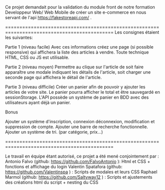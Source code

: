 Ce projet demandait pour la validation du module front de notre formation Developpeur Web/ Web Mobile de créer un site e-commerce en nous servant de l'api https://fakestoreapi.com/ .

============================================================================================
Les consignes étaient les suivantes:

Partie 1 (niveau facile)
Avec ces informations créez une page (si possible responsive) qui affichera la liste des articles à vendre. Toute technique HTML, CSS ou JS est utilisable.

Partie 2 (niveau moyen)
Permettre au clique sur l'article de soit faire apparaître une modale indiquant les détails de l'article, soit charger une seconde page qui affichera le détail de l'article.

Partie 3 (niveau difficile)
Créer un panier afin de pouvoir y ajouter les articles de votre site. Le panier pourra afficher le total et être sauvegardé en sessionStorage. L'API possède un système de panier en BDD avec des utilisateurs ayant déjà un panier.

Bonus

Ajouter un système d'inscription, connexion déconnexion, modification et suppression de compte.
Ajouter une barre de recherche fonctionnelle.
Ajouter un système de tri. (par catégorie, prix...)

============================================================================================

Le travail en équipe étant autorisé, ce projet a été mené conjointement par :
Antonio Falvo (github: https://github.com/FalvoAntonio ): Html et CSS + fonctions et affichage du login
Valentin Spatafora (github: https://github.com/Valentinspa ) : Scripts de modales et leurs CSS
Raphael Marmol (github: https://github.com/Saltyway12 ) : Scripts et ajustements des créations html du script + nesting du CSS
